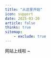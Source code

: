 ```yaml
---
title: "从这里开始"
icon: support
date: 2025-03-20
article: false
thinks: true
sitemap:
    - exclude: true
---
```

网站上线啦 ~

<!-- more --> 